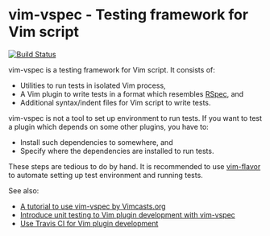 # vim-vspec - Testing framework for Vim script

[![Build Status](https://travis-ci.org/kana/vim-vspec.png)](https://travis-ci.org/kana/vim-vspec)

vim-vspec is a testing framework for Vim script.  It consists of:

* Utilities to run tests in isolated Vim process,
* A Vim plugin to write tests in a format which resembles [RSpec](http://rspec.info/), and
* Additional syntax/indent files for Vim script to write tests.

vim-vspec is not a tool to set up environment to run tests.  If you want to test a plugin which depends on some other plugins, you have to:

* Install such dependencies to somewhere, and
* Specify where the dependencies are installed to run tests.

These steps are tedious to do by hand.  It is recommended to use [vim-flavor](https://github.com/kana/vim-flavor) to automate setting up test environment and running tests.

See also:

* [A tutorial to use vim-vspec by Vimcasts.org](http://vimcasts.org/episodes/an-introduction-to-vspec/)
* [Introduce unit testing to Vim plugin development with vim-vspec](http://whileimautomaton.net/2013/02/13211500)
* [Use Travis CI for Vim plugin development](http://whileimautomaton.net/2013/02/08211255)




<!-- vim: set expandtab shiftwidth=4 softtabstop=4 textwidth=78 : -->
